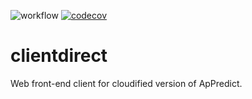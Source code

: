 ![workflow](https://github.com/CardiacModelling/ap-nimbus-client/actions/workflows/pytest.yml/badge.svg) [![codecov](https://codecov.io/gh/CardiacModelling/ap-nimbus-client/branch/master/graph/badge.svg)](https://codecov.io/gh/CardiacModelling/ap-nimbus-client)

# clientdirect
Web front-end client for cloudified version of ApPredict.
